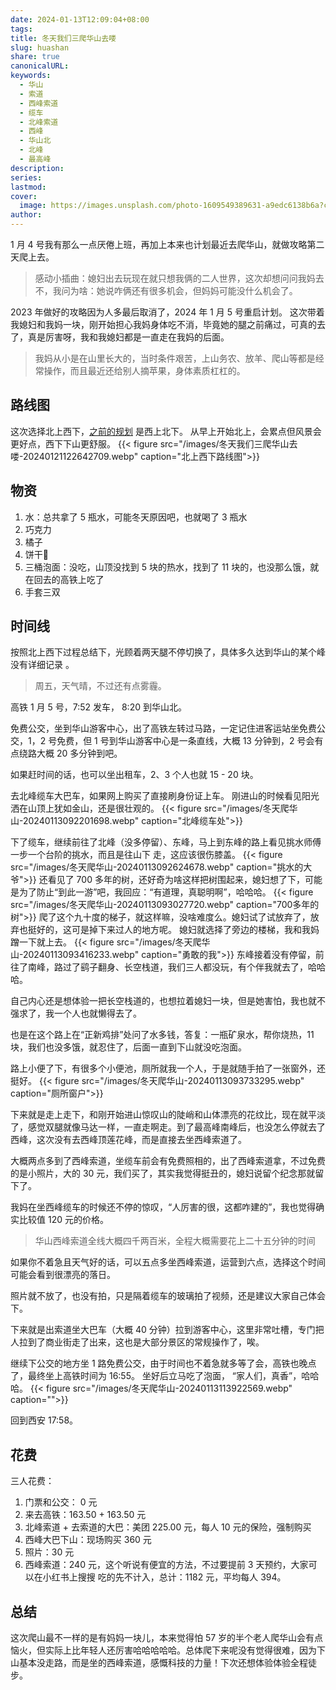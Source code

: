 ```yaml
---
date: 2024-01-13T12:09:04+08:00
tags: 
title: 冬天我们三爬华山去喽
slug: huashan
share: true
canonicalURL: 
keywords:
  - 华山
  - 索道
  - 西峰索道
  - 缆车
  - 北峰索道
  - 西峰
  - 华山北
  - 北峰
  - 最高峰
description: 
series: 
lastmod: 
cover:
  image: https://images.unsplash.com/photo-1609549389631-a9edc6138b6a?crop=entropy&cs=tinysrgb&fit=max&fm=webp&ixid=M3wzNjAwOTd8MHwxfHNlYXJjaHw2fHxodWFzaGFufGVufDB8MHx8fDE3MDUxMjAxMjJ8MA&ixlib=rb-4.0.3&q=80&w=720
author: 
---
```


1 月 4 号我有那么一点厌倦上班，再加上本来也计划最近去爬华山，就做攻略第二天爬上去。
> 感动小插曲：媳妇出去玩现在就只想我俩的二人世界，这次却想问问我妈去不，我问为啥：她说咋俩还有很多机会，但妈妈可能没什么机会了。

2023 年做好的攻略因为人多最后取消了，2024 年 1 月 5 号重启计划。
这次带着我媳妇和我妈一块，刚开始担心我妈身体吃不消，毕竟她的腿之前痛过，可真的去了，真是厉害呀，我和我媳妇都是一直走在我妈的后面。
> 我妈从小是在山里长大的，当时条件艰苦，上山务农、放羊、爬山等都是经常操作，而且最近还给别人摘苹果，身体素质杠杠的。
## 路线图
这次选择北上西下，[之前的规划](https://whimsical.com/W6EzdUTkMzpnN5P3n7XCU1) 是西上北下。
从早上开始北上，会累点但风景会更好点，西下下山更舒服。
{{< figure src="/images/冬天我们三爬华山去喽-20240121122642709.webp" caption="北上西下路线图">}}



## 物资
1. 水：总共拿了 5 瓶水，可能冬天原因吧，也就喝了 3 瓶水
2. 巧克力
3. 橘子
4. 饼干🍪
5. 三桶泡面：没吃，山顶没找到 5 块的热水，找到了 11 块的，也没那么饿，就在回去的高铁上吃了
6. 手套三双
## 时间线
按照北上西下过程总结下，光顾着两天腿不停切换了，具体多久达到华山的某个峰没有详细记录 。

> 周五，天气晴，不过还有点雾霾。

高铁 1 月 5 号，7:52 发车， 8:20 到华山北。

免费公交，坐到华山游客中心，出了高铁左转过马路，一定记住进客运站坐免费公交，1，2 号免费，但 1 号到华山游客中心是一条直线，大概 13 分钟到，2 号会有点绕路大概 20 多分钟到吧。

如果赶时间的话，也可以坐出租车，2、3 个人也就 15 - 20 块。

去北峰缆车大巴车，如果网上购买了直接刷身份证上车。 刚进山的时候看见阳光洒在山顶上犹如金山，还是很壮观的。
  {{< figure src="/images/冬天爬华山-20240113092201698.webp" caption="北峰缆车处">}}

下了缆车，继续前往了北峰（没多停留）、东峰，马上到东峰的路上看见挑水师傅一步一个台阶的挑水，而且是往山下 走，这应该很伤膝盖。
{{< figure src="/images/冬天爬华山-20240113092624678.webp" caption="挑水的大爷">}}
还看见了 700 多年的树，还好奇为啥这样把树围起来，媳妇想了下，可能是为了防止“到此一游”吧，我回应：“有道理，真聪明啊”，哈哈哈。
{{< figure src="/images/冬天爬华山-20240113093027720.webp" caption="700多年的树">}}
爬了这个九十度的梯子，就这样嘛，没啥难度么。媳妇试了试放弃了，放弃也挺好的，这可是掉下来过人的地方呢。
媳妇就选择了旁边的楼梯，我和我妈蹭一下就上去。
{{< figure src="/images/冬天爬华山-20240113093416233.webp" caption="勇敢的我">}}
东峰接着没有停留，前往了南峰，路过了鹞子翻身、长空栈道，我们三人都没玩，有个伴我就去了，哈哈哈。

自己内心还是想体验一把长空栈道的，也想拉着媳妇一块，但是她害怕，我也就不强求了，我一个人也就懒得去了。

也是在这个路上在“正新鸡排”处问了水多钱，答复：一瓶矿泉水，帮你烧热，11 块，我们也没多饿，就忍住了，后面一直到下山就没吃泡面。

路上小便了下，有很多个小便池，厕所就我一个人，于是就随手拍了一张窗外，还挺好。
{{< figure src="/images/冬天爬华山-20240113093733295.webp" caption="厕所窗户">}}

下来就是走上走下，和刚开始进山惊叹山的陡峭和山体漂亮的花纹比，现在就平淡了，感觉双腿就像马达一样，一直走啊走。到了最高峰南峰后，也没怎么停就去了西峰，这次没有去西峰顶莲花峰，而是直接去坐西峰索道了。

大概两点多到了西峰索道，坐缆车前会有免费照相的，出了西峰索道拿，不过免费的是小照片，大的 30 元，我们买了，其实我觉得挺丑的，媳妇说留个纪念那就留下了。

我妈在坐西峰缆车的时候还不停的惊叹，“人厉害的很，这都咋建的”，我也觉得确实比较值 120 元的价格。

> 华山西峰索道全线大概四千两百米，全程大概需要花上二十五分钟的时间

如果你不着急且天气好的话，可以五点多坐西峰索道，运营到六点，选择这个时间可能会看到很漂亮的落日。

照片就不放了，也没有拍，只是隔着缆车的玻璃拍了视频，还是建议大家自己体会下。

下来就是出索道坐大巴车（大概 40 分钟）拉到游客中心，这里非常吐槽，专门把人拉到了商业街走了出来，这也是大部分景区的常规操作了，唉。

继续下公交的地方坐 1 路免费公交，由于时间也不着急就多等了会，高铁也晚点了，最终坐上高铁时间为 16:55。
坐好后立马吃了泡面， “家人们，真香”，哈哈哈。
{{< figure src="/images/冬天爬华山-20240113113922569.webp" caption="">}}

回到西安 17:58。

## 花费
三人花费：
1. 门票和公交： 0 元
2. 来去高铁：163.50 + 163.50 元
3. 北峰索道 + 去索道的大巴：美团 225.00 元，每人 10 元的保险，强制购买
4. 西峰大巴下山：现场购买 360 元
5. 照片：30 元
6. 西峰索道：240 元，这个听说有便宜的方法，不过要提前 3 天预约，大家可以在小红书上搜搜
吃的先不计入，总计：1182 元，平均每人 394。
## 总结
这次爬山最不一样的是有妈妈一块儿，本来觉得怕 57 岁的半个老人爬华山会有点恼火，但实际上比年轻人还厉害哈哈哈哈哈。总体爬下来呢没有觉得很难，因为下山基本没走路，而是坐的西峰索道，感慨科技的力量！下次还想体验体验全程徒步。